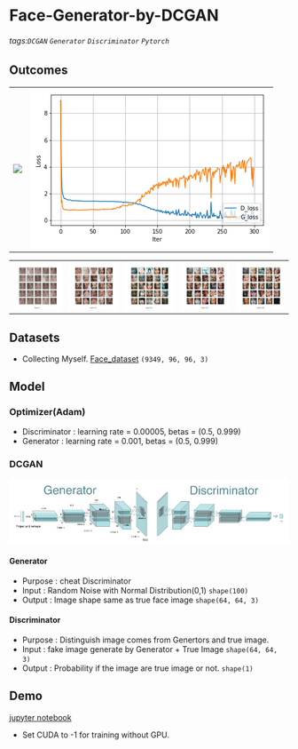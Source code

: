 # Face-Generator-by-DCGAN
###### tags:`DCGAN` `Generator` `Discriminator` `Pytorch`

## Outcomes

<table border="0">
<tr>
    <td>
    <img src="https://github.com/wewanadi/Face-Generator-by-DCGAN/blob/master/image/generation_animation2.gif" width="100%" />
    </td>
    <td>
    <img src="https://github.com/wewanadi/Face-Generator-by-DCGAN/blob/master/image/CelebA_DCGAN_train_hist.png", width="100%" />
    </td>
</tr>
</table>

<table border="0">
<tr>
    <td>
    <img src="https://github.com/wewanadi/Face-Generator-by-DCGAN/blob/master/image/CelebA_DCGAN_1.png" width="100%" />
    </td>
    <td>
    <img src="https://github.com/wewanadi/Face-Generator-by-DCGAN/blob/master/image/CelebA_DCGAN_10.png" width="100%" />
    </td>
    <td>
    <img src="https://github.com/wewanadi/Face-Generator-by-DCGAN/blob/master/image/CelebA_DCGAN_50.png" width="100%" />
    </td>
    <td>
    <img src="https://github.com/wewanadi/Face-Generator-by-DCGAN/blob/master/image/CelebA_DCGAN_150.png" width="100%" />
    </td>
    <td>
    <img src="https://github.com/wewanadi/Face-Generator-by-DCGAN/blob/master/image/CelebA_DCGAN_300.png" width="100%" />
    </td>
</tr>
</table>

## Datasets
* Collecting Myself.
[Face_dataset](https://github.com/wewanadi/Face-Generator-by-DCGAN/raw/master/input/data/face_dataset.7z) ```(9349, 96, 96, 3)```
 
## Model

### Optimizer(Adam)
 * Discriminator : learning rate = 0.00005, betas = (0.5, 0.999)
 * Generator : learning rate = 0.001, betas = (0.5, 0.999)
 
### DCGAN
<p align="center">
<img src="https://github.com/wewanadi/Face-Generator-by-DCGAN/blob/master/image/dcgan.png" width="800" />
</p>

#### Generator
* Purpose : cheat Discriminator
* Input : Random Noise with Normal Distribution(0,1) ```shape(100)```
* Output : Image shape same as true face image ```shape(64, 64, 3)```

#### Discriminator
* Purpose : Distinguish image comes from Genertors and true image.
* Input : fake image generate by Generator + True Image ```shape(64, 64, 3)```
* Output : Probability if the image are true image or not. ```shape(1)```

## Demo
[jupyter notebook](https://github.com/wewanadi/Face-Generator-by-DCGAN/blob/master/main.ipynb)

* Set CUDA to -1 for training without GPU.
